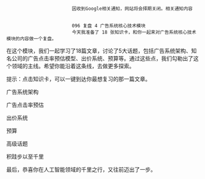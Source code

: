 
                            
                            因收到Google相关通知，网站将会择期关闭。相关通知内容
                            
                            
                            096 复盘 4 广告系统核心技术模块
                            今天我准备了 18 张知识卡，和你一起来对广告系统核心技术模块的内容做一个复盘。

在这个模块，我们一起学习了18篇文章，讨论了5大话题，包括广告系统架构、知名公司的广告点击率预估模型、出价系统、预算等。通过这些点，我们勾勒出了这个领域的主线。希望你能沿着这条线，去做更多探索。

提示：点击知识卡，可以一键到达你最想复习的那一篇文章。

广告系统架构







广告点击率预估













出价系统







预算







高级话题







积跬步以至千里

最后，恭喜你在人工智能领域的千里之行，又往前迈出了一步。

                        
                        
                            